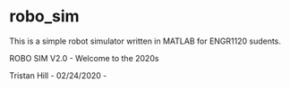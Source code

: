 # robo_sim
This is a simple robot simulator written in MATLAB for ENGR1120 sudents. 

ROBO SIM V2.0 - Welcome to the 2020s

Tristan Hill - 02/24/2020 - 
